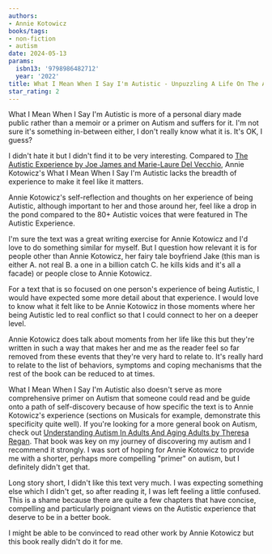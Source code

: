 ```yaml
---
authors:
- Annie Kotowicz
books/tags:
- non-fiction
- autism
date: 2024-05-13
params:
  isbn13: '9798986482712'
  year: '2022'
title: What I Mean When I Say I'm Autistic - Unpuzzling A Life On The Autism Spectrum
star_rating: 2
---
```


What I Mean When I Say I'm Autistic is more of a personal diary made public rather than a memoir or a primer on Autism and suffers for it. I'm not sure it's something in-between either, I don't really know what it is. It's OK, I guess?

<!--more-->

I didn't hate it but I didn't find it to be very interesting. Compared to [The Autistic Experience by Joe James and Marie-Laure Del Vecchio](/books/2024-05-03), Annie Kotowicz's What I Mean When I Say I'm Autistic lacks the breadth of experience to make it feel like it matters.

Annie Kotowicz's self-reflection and thoughts on her experience of being Autistic, although important to her and those around her, feel like a drop in the pond compared to the 80+ Autistic voices that were featured in The Autistic Experience.

I'm sure the text was a great writing exercise for Annie Kotowicz and I'd love to do something similar for myself. But I question how relevant it is for people other than Annie Kotowicz, her fairy tale boyfriend Jake (this man is either A. not real B. a one in a billion catch C. he kills kids and it's all a facade) or people close to Annie Kotowicz.

For a text that is so focused on one person's experience of being Autistic, I would have expected some more detail about that experience. I would love to know what it felt like to be Annie Kotowicz in those moments where her being Autistic led to real conflict so that I could connect to her on a deeper level.

Annie Kotowicz does talk about moments from her life like this but they're written in such a way that makes her and me as the reader feel so far removed from these events that they're very hard to relate to. It's really hard to relate to the list of behaviors, symptoms and coping mechanisms that the rest of the book can be reduced to at times.

What I Mean When I Say I'm Autistic also doesn't serve as more comprehensive primer on Autism that someone could read and be guide onto a path of self-discovery because of how specific the text is to Annie Kotowicz's experience (sections on Musicals for example, demonstrate this specificity quite well). If you're looking for a more general book on Autism, check out [Understanding Autism In Adults And Aging Adults by Theresa Regan](/books/2022-06-01). That book was key on my journey of discovering my autism and I recommend it strongly. I was sort of hoping for Annie Kotowicz to provide me with a shorter, perhaps more compelling "primer" on autism, but I definitely didn't get that.

Long story short, I didn't like this text very much. I was expecting something else which I didn't get, so after reading it, I was left feeling a little confused. This is a shame because there are quite a few chapters that have concise, compelling and particularly poignant views on the Autistic experience that deserve to be in a better book.

I might be able to be convinced to read other work by Annie Kotowicz but this book really didn't do it for me.